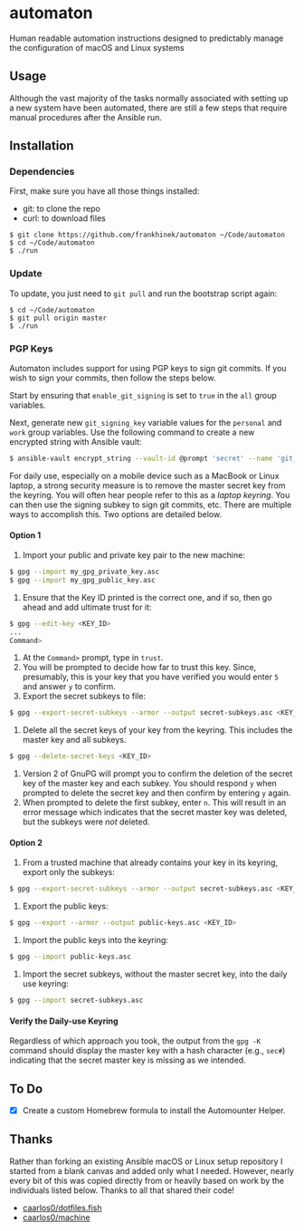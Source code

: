 # automaton
Human readable automation instructions designed to predictably manage the
configuration of macOS and Linux systems

## Usage

Although the vast majority of the tasks normally associated with setting up a
new system have been automated, there are still a few steps that require
manual procedures after the Ansible run.

## Installation

### Dependencies

First, make sure you have all those things installed:

- git: to clone the repo
- curl: to download files

```console
$ git clone https://github.com/frankhinek/automaton ~/Code/automaton
$ cd ~/Code/automaton
$ ./run
```

### Update

To update, you just need to `git pull` and run the bootstrap script again:

```console
$ cd ~/Code/automaton
$ git pull origin master
$ ./run
```

### PGP Keys

Automaton includes support for using PGP keys to sign git commits.  If you wish
to sign your commits, then follow the steps below.

Start by ensuring that `enable_git_signing` is set to `true` in the `all`
group variables.

Next, generate new `git_signing_key` variable values for the `personal` and
`work` group variables.  Use the following command to create a new encrypted string with Ansible vault:

```bash
$ ansible-vault encrypt_string --vault-id @prompt 'secret' --name 'git_signing_key'
```

For daily use, especially on a mobile device such as a MacBook or Linux laptop,
a strong security measure is to remove the master secret key from the keyring.
You will often hear people refer to this as a _laptop keyring_.  You can then
use the signing subkey to sign git commits, etc.  There are multiple ways to
accomplish this.  Two options are detailed below.

#### Option 1

1. Import your public and private key pair to the new machine:
```bash
$ gpg --import my_gpg_private_key.asc
$ gpg --import my_gpg_public_key.asc
```
1. Ensure that the Key ID printed is the correct one, and if so, then go ahead and add ultimate trust for it:
```bash
$ gpg --edit-key <KEY_ID>
...
Command>
```
1. At the `Command>` prompt, type in `trust`.
1. You will be prompted to decide how far to trust this key.  Since, presumably, this is your key that you have verified you would enter `5` and answer `y` to confirm.
1. Export the secret subkeys to file:
```bash
$ gpg --export-secret-subkeys --armor --output secret-subkeys.asc <KEY_ID>
```
1. Delete all the secret keys of your key from the keyring.  This includes the
master key and all subkeys.
```bash
$ gpg --delete-secret-keys <KEY_ID>
```
1. Version 2 of GnuPG will prompt you to confirm the deletion of the secret key
of the master key and each subkey.  You should respond `y` when prompted to
delete the secret key and then confirm by entering `y` again.
1. When prompted to delete the first subkey, enter `n`.  This will result in
an error message which indicates that the secret master key was deleted, but the
subkeys were *not* deleted.

#### Option 2

1. From a trusted machine that already contains your key in its keyring, export
only the subkeys:
```bash
$ gpg --export-secret-subkeys --armor --output secret-subkeys.asc <KEY_ID>
```
1. Export the public keys:
```bash
$ gpg --export --armor --output public-keys.asc <KEY_ID>
```
1. Import the public keys into the keyring:
```bash
$ gpg --import public-keys.asc
```
1. Import the secret subkeys, without the master secret key, into the daily
use keyring:
```bash
$ gpg --import secret-subkeys.asc
```

#### Verify the Daily-use Keyring

Regardless of which approach you took, the output from the `gpg -K` command
should display the master key with a hash character (e.g., `sec#`) indicating
that the secret master key is missing as we intended.

## To Do

- [x] Create a custom Homebrew formula to install the Automounter Helper.

## Thanks

Rather than forking an existing Ansible macOS or Linux setup repository I
started from a blank canvas and added only what I needed.  However, nearly every
bit of this was copied directly from or heavily based on work by the individuals
listed below. Thanks to all that shared their code!

- [caarlos0/dotfiles.fish](https://github.com/caarlos0/dotfiles.fish)
- [caarlos0/machine](https://github.com/caarlos0/machine)